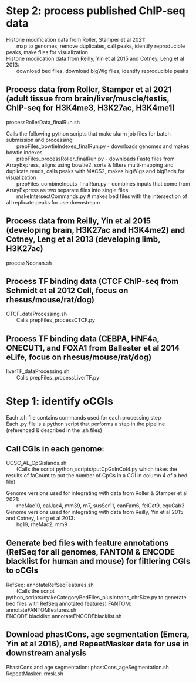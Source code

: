 # Step 2: process published ChIP-seq data
Histone modification data from Roller, Stamper et al 2021:  
&emsp;&emsp;map to genomes, remove duplicates, call peaks, identify reproducible peaks, make files for visualization  
Histone modiication data from Reilly, Yin et al 2015 and Cotney, Leng et al 2013:  
&emsp;&emsp;download bed files, download bigWig files, identify reproducible peaks

## Process data from Roller, Stamper et al 2021 (adult tissue from brain/liver/muscle/testis, ChIP-seq for H3K4me3, H3K27ac, H3K4me1)
processRollerData_finalRun.sh  

Calls the following python scripts that make slurm job files for batch submission and processing:  
&emsp;&emsp;prepFiles_bowtieIndexes_finalRun.py - downloads genomes and makes bowtie indexes  
&emsp;&emsp;prepFiles_processRoller_finalRun.py - downloads Fastq files from ArrayExpress, aligns using bowtie2, sorts & filters multi-mapping and duplicate reads, calls peaks with MACS2, makes bigWigs and bigBeds for visualization  
&emsp;&emsp;prepFiles_combineInputs_finalRun.py - combines inputs that come from ArrayExpress as two separate files into single files  
&emsp;&emsp;makeIntersectCommands.py # makes bed files with the intersection of all replicate peaks for use downstream  

## Process data from Reilly, Yin et al 2015 (developing brain, H3K27ac and H3K4me2) and Cotney, Leng et al 2013 (developing limb, H3K27ac)
processNoonan.sh

## Process TF binding data (CTCF ChIP-seq from Schmidt et al 2012 Cell, focus on rhesus/mouse/rat/dog)
CTCF_dataProcessing.sh  
&emsp;&emsp;Calls prepFiles_processCTCF.py

## Process TF binding data (CEBPA, HNF4a, ONECUT1, and FOXA1 from Ballester et al 2014 eLife, focus on rhesus/mouse/rat/dog)
liverTF_dataProcessing.sh  
&emsp;&emsp;Calls prepFiles_processLiverTF.py



# Step 1: identify oCGIs
Each .sh file contains commands used for each processing step  
Each .py file is a python script that performs a step in the pipeline (referenced & described in the .sh files)

## Call CGIs in each genome:
UCSC_AL_CpGislands.sh  
&emsp;&emsp;(Calls the script python_scripts/putCpGsInCol4.py which takes the results of faCount to put the number of CpGs in a CGI in column 4 of a bed file)

Genome versions used for integrating with data from Roller & Stamper et al 2021:  
&emsp;&emsp;rheMac10, calJac4, mm39, rn7, susScr11, canFam6, felCat9, equCab3  
Genome versions used for integrating with data from Reilly, Yin et al 2015 and Cotney, Leng et al 2013:  
&emsp;&emsp;hg19, rheMac2, mm9

## Generate bed files with feature annotations (RefSeq for all genomes, FANTOM & ENCODE blacklist for human and mouse) for filtlering CGIs to oCGIs  
RefSeq: annotateRefSeqFeatures.sh  
&emsp;&emsp;(Calls the script python_scripts/makeCategoryBedFiles_plusIntrons_chrSize.py to generate bed files with RefSeq annotated features)
FANTOM: annotateFANTOMfeatures.sh  
ENCODE blacklist: annotateENCODEblacklist.sh

## Download phastCons, age segmentation (Emera, Yin et al 2016), and RepeatMasker data for use in downstream analysis
PhastCons and age segmentation: phastCons_ageSegmentation.sh  
RepeatMasker: rmsk.sh
